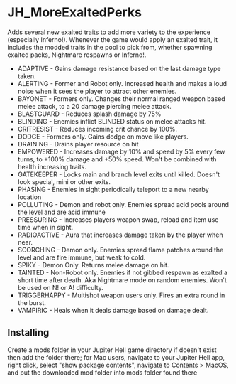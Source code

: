 # JH_MoreExaltedPerks
Adds several new exalted traits to add more variety to the experience (especially Inferno!). Whenever the game would apply an exalted trait, it includes the modded traits in the pool to pick from, whether spawning exalted packs, Nightmare respawns or Inferno!.

* ADAPTIVE - Gains damage resistance based on the last damage type taken. 
* ALERTING - Former and Robot only. Increased health and makes a loud noise when it sees the player to attract other enemies.
* BAYONET - Formers only. Changes their normal ranged weapon based melee attack, to a 20 damage piercing melee attack.
* BLASTGUARD - Reduces splash damage by 75%
* BLINDING - Enemies inflict BLINDED status on melee attacks hit.
* CRITRESIST - Reduces incoming crit chance by 100%.
* DODGE - Formers only. Gains dodge on move like players.
* DRAINING - Drains player resource on hit
* EMPOWERED - Increases damage by 10% and speed by 5% every few turns, to +100% damage and +50% speed. Won't be combined with health increasing traits.
* GATEKEEPER - Locks main and branch level exits until killed. Doesn't look special, mini or other exits.
* PHASING - Enemies in sight periodically teleport to a new nearby location
* POLLUTING - Demon and robot only. Enemies spread acid pools around the level and are acid immune
* PRESSURING - Increases players weapon swap, reload and item use time when in sight.
* RADIOACTIVE - Aura that increases damage taken by the player when near.
* SCORCHING - Demon only. Enemies spread flame patches around the level and are fire immune, but weak to cold.
* SPIKY - Demon Only. Returns melee damage on hit.
* TAINTED - Non-Robot only. Enemies if not gibbed respawn as exalted a short time after death. Aka Nightmare mode on random enemies. Won't be used on N! or A! difficulty.
* TRIGGERHAPPY - Multishot weapon users only. Fires an extra round in the burst.
* VAMPIRIC - Heals when it deals damage based on damage dealt.

## Installing

Create a mods folder in your Jupiter Hell game directory if doesn't exist then add the folder there; for Mac users, navigate to your Jupiter Hell app, right click, select "show package contents", navigate to Contents > MacOS, and put the downloaded mod folder into mods folder found there
